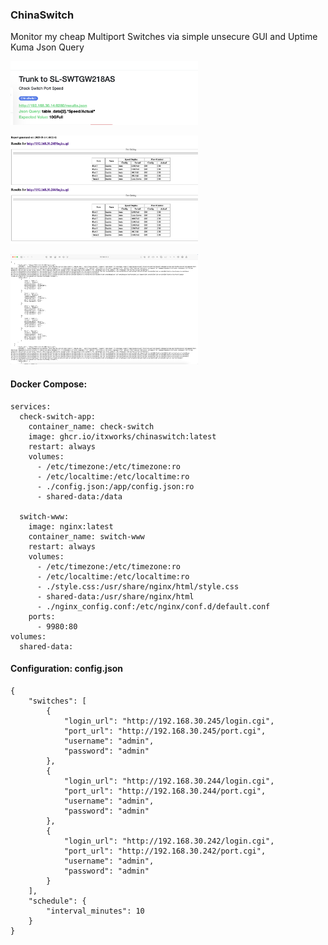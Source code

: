 ### ChinaSwitch
Monitor my cheap Multiport Switches via simple unsecure GUI and Uptime Kuma Json Query
<p>
  <img src="doc/uptime-switch.png" alt="Uptime Switch" width="300">
</p>
<p>
  <img src="doc/overview.png" alt="Overview" width="300">
</p>
<p>  
  <img src="doc/results_json.png" alt="Results JSON" width="300">
</p>

#### Docker Compose:
```
services:
  check-switch-app:
    container_name: check-switch
    image: ghcr.io/itxworks/chinaswitch:latest
    restart: always
    volumes:
      - /etc/timezone:/etc/timezone:ro
      - /etc/localtime:/etc/localtime:ro
      - ./config.json:/app/config.json:ro
      - shared-data:/data
      
  switch-www:
    image: nginx:latest
    container_name: switch-www
    restart: always
    volumes:
      - /etc/timezone:/etc/timezone:ro
      - /etc/localtime:/etc/localtime:ro
      - ./style.css:/usr/share/nginx/html/style.css
      - shared-data:/usr/share/nginx/html
      - ./nginx_config.conf:/etc/nginx/conf.d/default.conf
    ports:
      - 9980:80
volumes:
  shared-data:
```

#### Configuration: config.json
```
{
    "switches": [
        {
            "login_url": "http://192.168.30.245/login.cgi",
            "port_url": "http://192.168.30.245/port.cgi",
            "username": "admin",
            "password": "admin"
        },
        {
            "login_url": "http://192.168.30.244/login.cgi",
            "port_url": "http://192.168.30.244/port.cgi",
            "username": "admin",
            "password": "admin"
        },
        {
            "login_url": "http://192.168.30.242/login.cgi",
            "port_url": "http://192.168.30.242/port.cgi",
            "username": "admin",
            "password": "admin"
        }
    ],
    "schedule": {
        "interval_minutes": 10
    }
}
```
